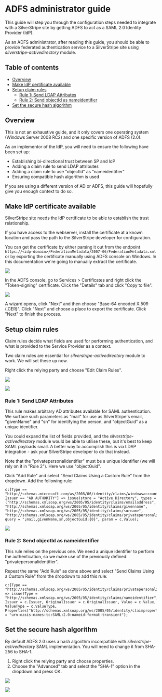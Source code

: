 # ADFS administrator guide

This guide will step you through the configuration steps needed to integrate with a SilverStripe site by getting ADFS to act as a SAML 2.0 Identity Provider (IdP).

As an ADFS administrator, after reading this guide, you should be able to provide federated authentication service to a SilverStripe site using *silverstripe-activedirectory* module.

## Table of contents

<!-- START doctoc generated TOC please keep comment here to allow auto update -->
<!-- DON'T EDIT THIS SECTION, INSTEAD RE-RUN doctoc TO UPDATE -->

- [Overview](#overview)
- [Make IdP certificate available](#make-idp-certificate-available)
- [Setup claim rules](#setup-claim-rules)
  - [Rule 1: Send LDAP Attributes](#rule-1-send-ldap-attributes)
  - [Rule 2: Send objectId as nameidentifier](#rule-2-send-objectid-as-nameidentifier)
- [Set the secure hash algorithm](#set-the-secure-hash-algorithm)

<!-- END doctoc generated TOC please keep comment here to allow auto update -->

## Overview

This is not an exhaustive guide, and it only covers one operating system (Windows Server 2008 RC2) and one specific version of ADFS (2.0).

As an implementor of the IdP, you will need to ensure the following have been set up:

* Establishing bi-directional trust between SP and IdP
* Adding a claim rule to send LDAP attributes
* Adding a claim rule to use "objectId" as "nameidentifier"
* Ensuring compatible hash algorithm is used

If you are using a different version of AD or ADFS, this guide will hopefully give you enough context to do so.

## Make IdP certificate available

SilverStripe site needs the IdP certificate to be able to establish the trust relationship.

If you have access to the webserver, install the certificate at a known location and pass the path to the SilverStripe developer for configuration.

You can get the certificate by either parsing it out from the endpoint `https://<idp-domain>/FederationMetadata/2007-06/FederationMetadata.xml`
or by exporting the certificate manually using ADFS console on Windows.
In this documentation we're going to manually extract the certificate.

![](img/certificate_copy_to_file.png)

In the ADFS console, go to Services > Certificates and right click the "Token-signing" certificate.
Click the "Details" tab and click "Copy to file".

![](img/certificate_base64.png)

A wizard opens, click "Next" and then choose "Base-64 encoded X.509 (.CER)". Click "Next" and choose a place to export the certificate. Click "Next" to finish the process.

## Setup claim rules

Claim rules decide what fields are used for performing authentication, and what is provided to the Service Provider as a context.

Two claim rules are essential for *silverstripe-activedirectory* module to work. We will set these up now.

Right click the relying party and choose "Edit Claim Rules".

![](img/add_claims_rule.png)

![](img/send_claims_using_a_custom_rule.png)

### Rule 1: Send LDAP Attributes

This rule makes arbitrary AD attributes available for SAML authentication. We surface such parameters as "mail" for use as SilverStripe's email, "givenName" and "sn" for identifying the person, and "objectGuid" as a unique identifier.

You could expand the list of fields provided, and the *silverstripe-activedirectory* module would be able to utilise these, but it's best to keep SAML payloads small. A better way to accomplish this is via LDAP integration - ask your SilverStripe developer to do that instead.

Note that the "privatepersonalidentifier" must be a unique identifier (we will rely on it in "Rule 2"). Here we use "objectGuid".

Click "Add Rule" and select "Send Claims Using a Custom Rule" from the dropdown. Add the following rule:

	c:[Type == "http://schemas.microsoft.com/ws/2008/06/identity/claims/windowsaccountname", Issuer == "AD AUTHORITY"] => issue(store = "Active Directory", types = ("http://schemas.xmlsoap.org/ws/2005/05/identity/claims/emailaddress", "http://schemas.xmlsoap.org/ws/2005/05/identity/claims/givenname", "http://schemas.xmlsoap.org/ws/2005/05/identity/claims/surname", "http://schemas.xmlsoap.org/ws/2005/05/identity/claims/privatepersonalidentifier"), query = ";mail,givenName,sn,objectGuid;{0}", param = c.Value);
	
![](img/send_ldap_attributes.png)

### Rule 2: Send objectId as nameidentifier

This rule relies on the previous one. We need a unique identifier to perform the authentication, so we make use of the previously defined "privatepersonalidentifier".

Repeat the same "Add Rule" as done above and select "Send Claims Using a Custom Rule" from the dropdown to add this rule:

	c:[Type == "http://schemas.xmlsoap.org/ws/2005/05/identity/claims/privatepersonalidentifier"] => issue(Type = "http://schemas.xmlsoap.org/ws/2005/05/identity/claims/nameidentifier", Issuer = c.Issuer, OriginalIssuer = c.OriginalIssuer, Value = c.Value, ValueType = c.ValueType, Properties["http://schemas.xmlsoap.org/ws/2005/05/identity/claimproperties/format"] = "urn:oasis:names:tc:SAML:2.0:nameid-format:transient");

## Set the secure hash algorithm

By default ADFS 2.0 uses a hash algorithm incompatible with *silverstripe-activedirectory* SAML implementation. You will need to change it from SHA-256 to SHA-1.

1. Right click the relying party and choose properties.
2. Choose the "Advanced" tab and select the "SHA-1" option in the dropdown and press OK.

![](img/1_set_encryption_to_sha1.png)

![](img/2_set_encryption_to_sha1.png)
